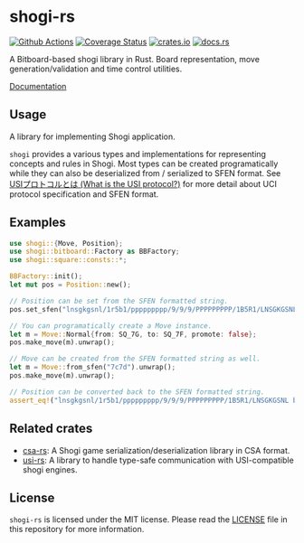 # shogi-rs

[![Github Actions](https://github.com/nozaq/shogi-rs/workflows/build/badge.svg)](https://github.com/nozaq/shogi-rs/actions?workflow=build)
[![Coverage Status](https://coveralls.io/repos/github/nozaq/shogi-rs/badge.svg?branch=master)](https://coveralls.io/github/nozaq/shogi-rs?branch=master)
[![crates.io](https://img.shields.io/crates/v/shogi.svg)](https://crates.io/crates/shogi)
[![docs.rs](https://docs.rs/shogi/badge.svg)](https://docs.rs/shogi)

A Bitboard-based shogi library in Rust. Board representation, move generation/validation and time control utilities.

[Documentation](https://nozaq.github.io/shogi-rs)

## Usage

A library for implementing Shogi application.

`shogi` provides a various types and implementations for representing concepts and rules in Shogi.
Most types can be created programatically while they can also be deserialized from / serialized to SFEN format.
See [USIプロトコルとは (What is the USI protocol?)](http://shogidokoro.starfree.jp/usi.html) for more detail about UCI protocol specification and SFEN format.

## Examples

```rust
use shogi::{Move, Position};
use shogi::bitboard::Factory as BBFactory;
use shogi::square::consts::*;

BBFactory::init();
let mut pos = Position::new();

// Position can be set from the SFEN formatted string.
pos.set_sfen("lnsgkgsnl/1r5b1/ppppppppp/9/9/9/PPPPPPPPP/1B5R1/LNSGKGSNL b - 1").unwrap();

// You can programatically create a Move instance.
let m = Move::Normal{from: SQ_7G, to: SQ_7F, promote: false};
pos.make_move(m).unwrap();

// Move can be created from the SFEN formatted string as well.
let m = Move::from_sfen("7c7d").unwrap();
pos.make_move(m).unwrap();

// Position can be converted back to the SFEN formatted string.
assert_eq!("lnsgkgsnl/1r5b1/ppppppppp/9/9/9/PPPPPPPPP/1B5R1/LNSGKGSNL b - 1 moves 7g7f 7c7d", pos.to_sfen());
```

## Related crates

- [csa-rs](https://github.com/nozaq/csa-rs): A Shogi game serialization/deserialization library in CSA format. 
- [usi-rs](https://github.com/nozaq/usi-rs): A library to handle type-safe communication with USI-compatible shogi engines. 

## License

`shogi-rs` is licensed under the MIT license. Please read the [LICENSE](LICENSE) file in this repository for more information.
